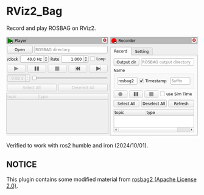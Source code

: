 # RViz2_Bag

Record and play ROSBAG on RViz2.

![img_01](img/img_01.png)

Verified to work with ros2 humble and iron (2024/10/01).

## NOTICE

This plugin contains some modified material from [rosbag2 (Apache License 2.0)](https://github.com/ros2/rosbag2).
